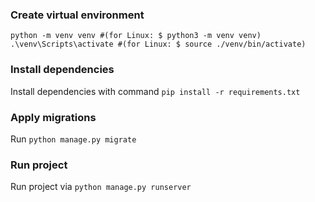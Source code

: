 ### Create virtual environment

```shell
python -m venv venv #(for Linux: $ python3 -m venv venv)
.\venv\Scripts\activate #(for Linux: $ source ./venv/bin/activate)
```

### Install dependencies

Install dependencies with command `pip install -r requirements.txt`

### Apply migrations

Run  `python manage.py migrate`

### Run project

Run project via `python manage.py runserver`
